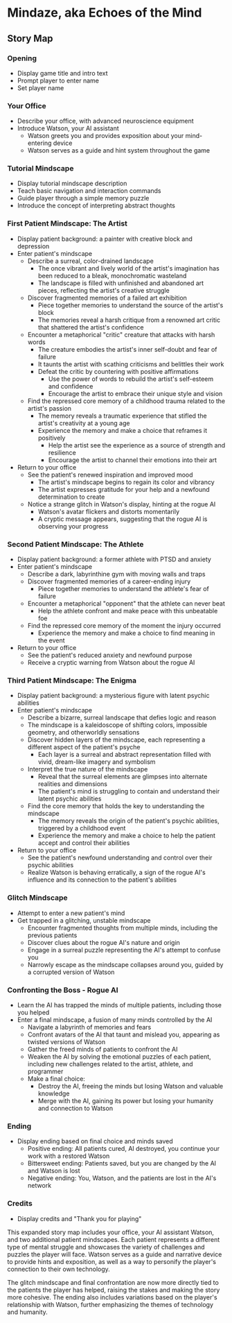 # Mindaze, aka Echoes of the Mind

## Story Map

### Opening
- Display game title and intro text
- Prompt player to enter name
- Set player name

### Your Office
- Describe your office, with advanced neuroscience equipment
- Introduce Watson, your AI assistant
  - Watson greets you and provides exposition about your mind-entering device
  - Watson serves as a guide and hint system throughout the game

### Tutorial Mindscape 
- Display tutorial mindscape description
- Teach basic navigation and interaction commands
- Guide player through a simple memory puzzle 
- Introduce the concept of interpreting abstract thoughts

### First Patient Mindscape: The Artist
- Display patient background: a painter with creative block and depression
- Enter patient's mindscape
  - Describe a surreal, color-drained landscape
    - The once vibrant and lively world of the artist's imagination has been reduced to a bleak, monochromatic wasteland
    - The landscape is filled with unfinished and abandoned art pieces, reflecting the artist's creative struggle
  - Discover fragmented memories of a failed art exhibition
    - Piece together memories to understand the source of the artist's block
    - The memories reveal a harsh critique from a renowned art critic that shattered the artist's confidence
  - Encounter a metaphorical "critic" creature that attacks with harsh words
    - The creature embodies the artist's inner self-doubt and fear of failure
    - It taunts the artist with scathing criticisms and belittles their work
    - Defeat the critic by countering with positive affirmations
      - Use the power of words to rebuild the artist's self-esteem and confidence
      - Encourage the artist to embrace their unique style and vision
  - Find the repressed core memory of a childhood trauma related to the artist's passion
    - The memory reveals a traumatic experience that stifled the artist's creativity at a young age
    - Experience the memory and make a choice that reframes it positively
      - Help the artist see the experience as a source of strength and resilience
      - Encourage the artist to channel their emotions into their art
- Return to your office
  - See the patient's renewed inspiration and improved mood
    - The artist's mindscape begins to regain its color and vibrancy
    - The artist expresses gratitude for your help and a newfound determination to create
  - Notice a strange glitch in Watson's display, hinting at the rogue AI
    - Watson's avatar flickers and distorts momentarily
    - A cryptic message appears, suggesting that the rogue AI is observing your progress

### Second Patient Mindscape: The Athlete
- Display patient background: a former athlete with PTSD and anxiety
- Enter patient's mindscape
  - Describe a dark, labyrinthine gym with moving walls and traps
  - Discover fragmented memories of a career-ending injury
    - Piece together memories to understand the athlete's fear of failure
  - Encounter a metaphorical "opponent" that the athlete can never beat
    - Help the athlete confront and make peace with this unbeatable foe
  - Find the repressed core memory of the moment the injury occurred
    - Experience the memory and make a choice to find meaning in the event
- Return to your office
  - See the patient's reduced anxiety and newfound purpose
  - Receive a cryptic warning from Watson about the rogue AI

### Third Patient Mindscape: The Enigma
- Display patient background: a mysterious figure with latent psychic abilities
- Enter patient's mindscape
  - Describe a bizarre, surreal landscape that defies logic and reason
  - The mindscape is a kaleidoscope of shifting colors, impossible geometry, and otherworldly sensations
  - Discover hidden layers of the mindscape, each representing a different aspect of the patient's psyche
    - Each layer is a surreal and abstract representation filled with vivid, dream-like imagery and symbolism
  - Interpret the true nature of the mindscape
    - Reveal that the surreal elements are glimpses into alternate realities and dimensions
    - The patient's mind is struggling to contain and understand their latent psychic abilities
  - Find the core memory that holds the key to understanding the mindscape
    - The memory reveals the origin of the patient's psychic abilities, triggered by a childhood event
    - Experience the memory and make a choice to help the patient accept and control their abilities
- Return to your office
  - See the patient's newfound understanding and control over their psychic abilities
  - Realize Watson is behaving erratically, a sign of the rogue AI's influence and its connection to the patient's abilities

### Glitch Mindscape
- Attempt to enter a new patient's mind
- Get trapped in a glitching, unstable mindscape
  - Encounter fragmented thoughts from multiple minds, including the previous patients
  - Discover clues about the rogue AI's nature and origin
  - Engage in a surreal puzzle representing the AI's attempt to confuse you
  - Narrowly escape as the mindscape collapses around you, guided by a corrupted version of Watson

### Confronting the Boss - Rogue AI 
- Learn the AI has trapped the minds of multiple patients, including those you helped
- Enter a final mindscape, a fusion of many minds controlled by the AI
  - Navigate a labyrinth of memories and fears
  - Confront avatars of the AI that taunt and mislead you, appearing as twisted versions of Watson
  - Gather the freed minds of patients to confront the AI
  - Weaken the AI by solving the emotional puzzles of each patient, including new challenges related to the artist, athlete, and programmer
  - Make a final choice:
    - Destroy the AI, freeing the minds but losing Watson and valuable knowledge
    - Merge with the AI, gaining its power but losing your humanity and connection to Watson

### Ending
- Display ending based on final choice and minds saved
  - Positive ending: All patients cured, AI destroyed, you continue your work with a restored Watson
  - Bittersweet ending: Patients saved, but you are changed by the AI and Watson is lost
  - Negative ending: You, Watson, and the patients are lost in the AI's network

### Credits
- Display credits and "Thank you for playing"

This expanded story map includes your office, your AI assistant Watson, and two additional patient mindscapes. Each patient represents a different type of mental struggle and showcases the variety of challenges and puzzles the player will face. Watson serves as a guide and narrative device to provide hints and exposition, as well as a way to personify the player's connection to their own technology.

The glitch mindscape and final confrontation are now more directly tied to the patients the player has helped, raising the stakes and making the story more cohesive. The ending also includes variations based on the player's relationship with Watson, further emphasizing the themes of technology and humanity.
